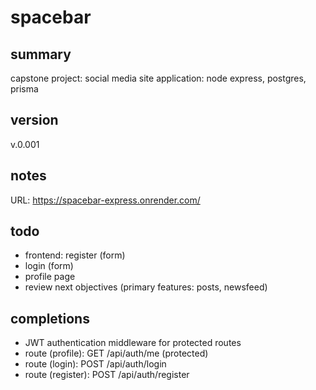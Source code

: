 # spacebar

## summary

capstone project: social media site
application: node express, postgres, prisma

## version
v.0.001

## notes
URL: https://spacebar-express.onrender.com/

## todo

- frontend: register (form)
- login (form)
- profile page
- review next objectives (primary features: posts, newsfeed)

## completions

- JWT authentication middleware for protected routes
- route (profile): GET /api/auth/me (protected)
- route (login): POST /api/auth/login
- route (register): POST /api/auth/register

